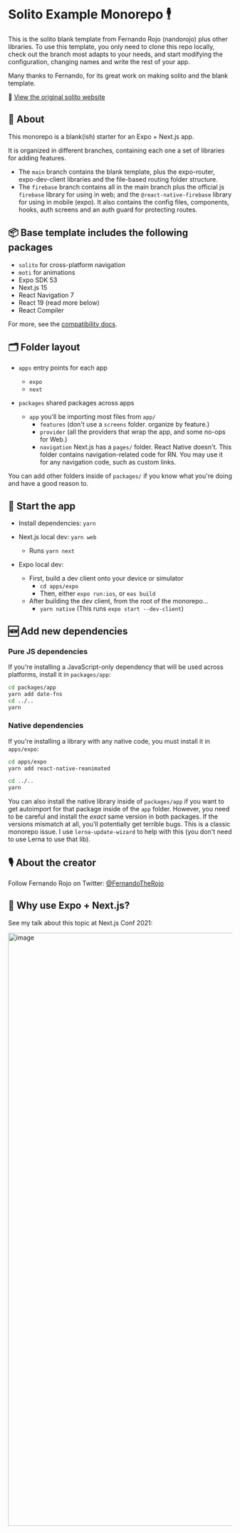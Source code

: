 # Solito Example Monorepo 🕴

This is the solito blank template from Fernando Rojo (nandorojo) plus other libraries. To use this template, you only need to clone this repo locally, check out the branch most adapts to your needs, and start modifying the configuration, changing names and write the rest of your app.

Many thanks to Fernando, for its great work on making solito and the blank template.

👾 [View the original solito website](https://example.solito.dev)

## 🔦 About

This monorepo is a blank(ish) starter for an Expo + Next.js app.

It is organized in different branches, containing each one a set of libraries for adding features.

-   The `main` branch contains the blank template, plus the expo-router, expo-dev-client libraries and the file-based routing folder structure.
-   The `firebase` branch contains all in the main branch plus the official js `firebase` library for using in web; and the `@react-native-firebase` library for using in mobile (expo). It also contains the config files, components, hooks, auth screens and an auth guard for protecting routes.

## 📦 Base template includes the following packages

-   `solito` for cross-platform navigation
-   `moti` for animations
-   Expo SDK 53
-   Next.js 15
-   React Navigation 7
-   React 19 (read more below)
-   React Compiler

For more, see the [compatibility docs](https://solito.dev/compatibility).

## 🗂 Folder layout

-   `apps` entry points for each app

    -   `expo`
    -   `next`

-   `packages` shared packages across apps
    -   `app` you'll be importing most files from `app/`
        -   `features` (don't use a `screens` folder. organize by feature.)
        -   `provider` (all the providers that wrap the app, and some no-ops for Web.)
        -   `navigation` Next.js has a `pages/` folder. React Native doesn't. This folder contains navigation-related code for RN. You may use it for any navigation code, such as custom links.

You can add other folders inside of `packages/` if you know what you're doing and have a good reason to.

## 🏁 Start the app

-   Install dependencies: `yarn`

-   Next.js local dev: `yarn web`
    -   Runs `yarn next`
-   Expo local dev:
    -   First, build a dev client onto your device or simulator
        -   `cd apps/expo`
        -   Then, either `expo run:ios`, or `eas build`
    -   After building the dev client, from the root of the monorepo...
        -   `yarn native` (This runs `expo start --dev-client`)

## 🆕 Add new dependencies

### Pure JS dependencies

If you're installing a JavaScript-only dependency that will be used across platforms, install it in `packages/app`:

```sh
cd packages/app
yarn add date-fns
cd ../..
yarn
```

### Native dependencies

If you're installing a library with any native code, you must install it in `apps/expo`:

```sh
cd apps/expo
yarn add react-native-reanimated

cd ../..
yarn
```

You can also install the native library inside of `packages/app` if you want to get autoimport for that package inside of the `app` folder. However, you need to be careful and install the _exact_ same version in both packages. If the versions mismatch at all, you'll potentially get terrible bugs. This is a classic monorepo issue. I use `lerna-update-wizard` to help with this (you don't need to use Lerna to use that lib).

## 🎙 About the creator

Follow Fernando Rojo on Twitter: [@FernandoTheRojo](https://twitter.com/fernandotherojo)

## 🧐 Why use Expo + Next.js?

See my talk about this topic at Next.js Conf 2021:

<a href="https://www.youtube.com/watch?v=0lnbdRweJtA"><img width="1332" alt="image" src="https://user-images.githubusercontent.com/13172299/157299915-b633e083-f271-48c6-a262-7b7eef765be5.png">
</a>
